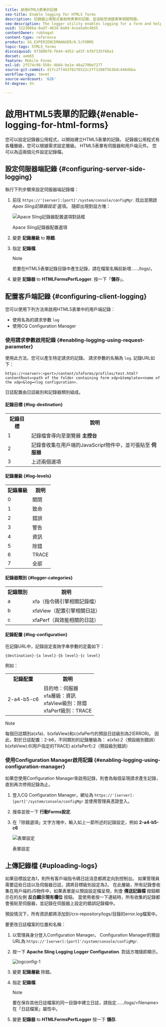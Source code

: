 ```yaml
---
title: 啟用HTML5表單的記錄
seo-title: Enable logging for HTML5 forms
description: 記錄器公用程式會啟用表單的記錄，並協助您偵錯表單相關問題。
seo-description: The logger utility enables logging for a form and helps you debug form-related issues.
uuid: 322306ba-8ad7-463d-8a9d-4cea5a0c4b55
contentOwner: robhagat
content-type: reference
products: SG_EXPERIENCEMANAGER/6.5/FORMS
topic-tags: hTML5_forms
discoiquuid: 973806f8-fb44-4d52-ad3f-bfbf335f60a1
docset: aem65
feature: Mobile Forms
exl-id: 2f574c98-550c-4b84-be1e-46a2700e7277
source-git-commit: d1fc2ff44378276522c2ff3208f5b3bdc4484bba
workflow-type: tm+mt
source-wordcount: '626'
ht-degree: 5%

---
```


# 啟用HTML5表單的記錄{#enable-logging-for-html-forms}

您可以設定記錄器公用程式，以開始建立HTML5表單的記錄。 記錄器公用程式有各種層級，您可以根據需求設定層級。 HTML5表單有伺服器和用戶端元件。 您可以為這兩個元件設定記錄檔。

## 設定伺服器端記錄 {#configuring-server-side-logging}

執行下列步驟來設定伺服器端記錄檔：

1. 前往 `https://'[server]:[port]'/system/console/configMgr`. 找出並開啟 *Apax Sling記錄器設定* 選項。 隨即出現對話方塊：

   ![ Apace Sling記錄器配置選項對話框](assets/logconfig.png)

   Apace Sling記錄器配置選項

1. 變更 **記錄層級** to **除錯**.

1. 指定 **記錄檔**.

   >[!NOTE]
   >
   >若要在HTML5表單記錄目錄中產生記錄，請在檔案名稱前新增……/logs/。

1. 變更 **記錄器** to **HTMLFormsPerfLogger**. 按一下「**儲存**」。

## 配置客戶端記錄 {#configuring-client-logging}

您可以使用下列方法來啟用HTML5表單中的用戶端記錄：

* 使用名為的請求參數 `log`
* 使用CQ Configuration Manager

### 使用請求參數啟用記錄 {#enabling-logging-using-request-parameter}

使用此方法，您可以產生特定請求的記錄。 請求參數的名稱為 `log`. 記錄URL如下：

`https://<server>:<port>/content/xfaforms/profiles/test.html?contentRoot=<path of the folder containing form xdp>&template=<name of the xdp>&log=<log configuration>.`

日誌配置由日誌級別和記錄器類別組成。

#### 記錄目標 {#log-destination}

<table>
 <tbody>
  <tr>
   <th><strong>記錄目標</strong></th>
   <th><strong>說明</strong></th>
  </tr>
  <tr>
   <td>1</td>
   <td>記錄檔會導向至瀏覽器 <strong>主控台</strong></td>
  </tr>
  <tr>
   <td>2</td>
   <td>記錄會收集在用戶端的JavaScript物件中，並可張貼至 <strong>伺服器</strong> </td>
  </tr>
  <tr>
   <td>3</td>
   <td>上述兩個選項<br /> </td>
  </tr>
 </tbody>
</table>

#### 記錄層級 {#log-levels}

<table>
 <tbody>
  <tr>
   <th>記錄層級</th>
   <th>說明</th>
  </tr>
  <tr>
   <td>0</td>
   <td>關閉<br type="_moz" /> </td>
  </tr>
  <tr>
   <td>1</td>
   <td>致命<br type="_moz" /> </td>
  </tr>
  <tr>
   <td>2</td>
   <td>錯誤<br type="_moz" /> </td>
  </tr>
  <tr>
   <td>3</td>
   <td>警告<br type="_moz" /> </td>
  </tr>
  <tr>
   <td>4</td>
   <td>資訊<br type="_moz" /> </td>
  </tr>
  <tr>
   <td>5</td>
   <td>除錯<br type="_moz" /> </td>
  </tr>
  <tr>
   <td>6</td>
   <td>TRACE<br type="_moz" /> </td>
  </tr>
  <tr>
   <td>7</td>
   <td>全部<br type="_moz" /> </td>
  </tr>
 </tbody>
</table>

#### 記錄器類別 {#logger-categories}

<table>
 <tbody>
  <tr>
   <th>記錄類別</th>
   <th>說明</th>
  </tr>
  <tr>
   <td>a</td>
   <td>xfa（指令碼引擎相關記錄檔）</td>
  </tr>
  <tr>
   <td>b</td>
   <td>xfaView（配置引擎相關日誌）<br type="_moz" /> </td>
  </tr>
  <tr>
   <td>c</td>
   <td>xfaPerf（與效能相關的日誌）<br type="_moz" /> </td>
  </tr>
 </tbody>
</table>

#### 記錄配置 {#log-configuration}

在記錄URL中，記錄設定查詢字串參數的定義如下：

`{destination}-{a level}-{b level}-{c level}`

例如：

<table>
 <tbody>
  <tr>
   <th>記錄配置</th>
   <th>說明</th>
  </tr>
  <tr>
   <td>2-a4-b5-c6<br type="_moz" /> </td>
   <td>目的地：伺服器<br /> xfa層級：資訊<br /> xfaView級別：除錯<br /> xfaPerf級別：TRACE</td>
  </tr>
 </tbody>
</table>

>[!NOTE]
>
>每個日誌類別a(xfa)、b(xfaView)和c(xfaPerf)的預設日誌級別為2(ERROR)。 因此，對於日誌配置：2-b6，不同類別的記錄層級為：
>a(xfa):2（預設級別錯誤）
>b(xfaView):6(用戶指定的TRACE)
>a(xfaPerf):2（預設級別錯誤）

### 使用Configuration Manager啟用記錄 {#enabling-logging-using-configuration-manager}

如果您使用Configuration Manager來啟用記錄，則會為每個呈現請求產生記錄，直到再次停用記錄為止。

1. 登入CQ Configuration Manager，網址為 `https://'[server]:[port]'/system/console/configMgr` 並使用管理員憑證登入。
1. 搜尋並按一下 **行動Forms設定**.
1. 在「除錯選項」文字方塊中，輸入如上一節所述的記錄設定，例如 **2-a4-b5-c6**

   ![表單設定](assets/forms_configuration.png)

   表單設定

## 上傳記錄檔 {#uploading-logs}

如果目標設定為1，則所有客戶端指令碼日誌消息都將定向到控制台。 如果管理員需要這些日誌以及伺服器日誌，請將目標級別設定為2。 在此層級，所有記錄會收集在用戶端的JS物件中，如果表單是以預設設定檔呈現，則會 **傳送記錄檔** 按鈕顯示在的左側 **反白顯示現有欄位** 按鈕。 當使用者按一下連結時，所有收集的記錄都會張貼至伺服器，並記錄在伺服器上設定的錯誤記錄檔中。

預設情況下，所有資訊都將添加到/crx-repository/logs/目錄的error.log檔案中。

要更改日誌檔案的位置和名稱：

1. 以管理員身分登入Configuration Manager。 Configuration Manager的預設URL為 `https://'[server]:[port]'/system/console/configMgr`.
1. 按一下 **Apache Sling Logging Logger Configuration**. 對話方塊隨即顯示。

   ![logconfig-1](assets/logconfig-1.png)

1. 變更 **記錄層級** 除錯。

1. 指定 **記錄檔**.

   >[!NOTE]
   >
   >要在保存其他日誌檔案的同一目錄中建立日誌，請指定……/logs/&lt;filename> 在「日誌檔案」屬性中。

1. 變更 **記錄器** to **HTMLFormsPerfLogger** 按一下 **儲存**.
